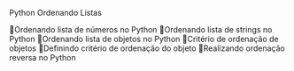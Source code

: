 Python Ordenando Listas

🔘Ordenando lista de números no Python
🔘Ordenando lista de strings no Python
🔘Ordenando lista de objetos no Python
🔘Critério de ordenação de objetos
🔘Definindo critério de ordenação do objeto
🔘Realizando ordenação reversa no Python
